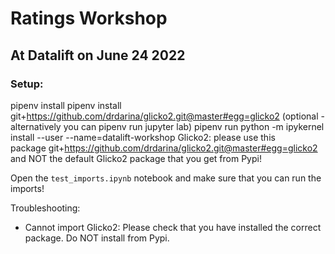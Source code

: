 # Ratings Workshop
## At Datalift on June 24 2022

### Setup:
pipenv install
pipenv install git+https://github.com/drdarina/glicko2.git@master#egg=glicko2
(optional - alternatively you can pipenv run jupyter lab) pipenv run python -m ipykernel install --user --name=datalift-workshop
Glicko2: please use this package git+https://github.com/drdarina/glicko2.git@master#egg=glicko2 and NOT the default Glicko2 package that you get from Pypi!

Open the `test_imports.ipynb` notebook and make sure that you can run the imports!

Troubleshooting: 
- Cannot import Glicko2: Please check that you have installed the correct package. Do NOT install from Pypi.